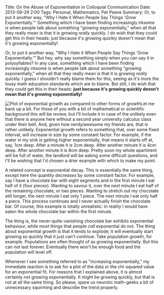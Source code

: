 Title: On the Abuse of Exponentiation in Colloquial Communication 
Date: 2013-09-29 2:00
Tags: Personal, Mathematics, Pet Peeve 
Summary: Or, to put it another way, "Why I Hate it When People Say Things 'Grow Exponentially.'" Something which I have been finding increasingly irksome is when people talk about something "growing exponentially," when all that they really mean is that it is growing _really_ quickly. I do wish that they could get this in their heads: just because it's growing quickly doesn't mean that it's growing exponentially!

Or, to put it another way, "Why I Hate it When People Say Things 'Grow Exponentially.'"
But hey, why say something simply when you can say it in polysyllables? In any case, 
something which I have been finding increasingly irksome is when people talk about
something "growing exponentially," when all that they really mean is that it is
growing _really_ quickly. I guess I shouldn't really blame them for this, seeing
as it's more the lousy math education standards which are to blame. But still, I do 
wish that they could get this in their heads: **just because it's growing quickly
doesn't mean that it's growing exponentially!**

![Plot of exponential growth as compared to other forms of growth](|filename|/images/exponential.png)Let 
me back up a bit. For those of you with a bit of mathematical or scientific
background this will be review, but I'll include it in case of the unlikely even
that there is anyone here without a second year university calculus class under 
their belt. And, given how nerdy/awesome my friends are, that _is_ rather unlikely. 
Exponential
growth refers to something that, over some fixed interval, will increase in size by
some constant factor. For example, if the water in my sink is getting higher 
exponentially, that means it starts off at, say, 1cm deep. After a minute it is 
2cm deep. After another minute it is 4cm deep. After another minute it is 8cm deep.
Pretty soon my whole apartment will be full of water, the landlord will be 
asking some difficult questions, and I'll be wishing that I'd chosen a drier example
with which to make my point.

A related concept is exponential decay. This is essentially the same thing, except
here the quantity _decreases_ by some constant factor. For example,
say I have a chocolate bar with eight segments and in the first minute I eat half 
of it (four pieces). Wanting to savour
it, over the next minute I eat half of the remaining chocolate, or two pieces. 
Wanting to stretch out my chocolate still longer, the next minute I eat only 1 piece.
The next minute I eat only half a piece. This process continues and I never actually
finish the chocolate bar. Of course, this example is totally unrealistic:
in reality I would have eaten the whole chocolate bar within the first minute.

The thing is, the never-quite-vanishing chocolate bar exhibits exponential behaviour,
while most things that people _call_ exponential do not. The thing about exponential 
growth is that
it tends to explode; it will eventually start growing so quickly that it just can't
continue. Take population growth, for example. Populations are often thought of as growing
exponentially. But this can not last forever. Eventually there won't be enough food and 
the population will level off.

Whenever I see something referred to as "increasing exponentially," my immediate reaction
is to ask for a plot of the data or the chi-squared value for an exponential fit. For 
reasons that I explained above, it is almost certainly _not_ growing exponentially. It
might be growing quickly, but that is not at all the same thing. So please, spare us
neurotic math-geeks a bit of unnecessary squirming and describe the trend properly.
